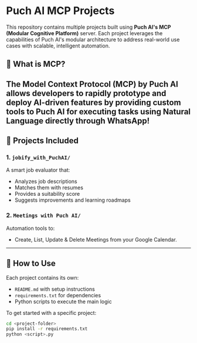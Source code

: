 # Puch AI MCP Projects

This repository contains multiple projects built using **Puch AI's MCP (Modular Cognitive Platform)** server. Each project leverages the capabilities of Puch AI's modular architecture to address real-world use cases with scalable, intelligent automation.

## 🧠 What is MCP?

The **Model Context Protocol (MCP)** by Puch AI allows developers to rapidly prototype and deploy AI-driven features by providing custom tools to Puch AI for executing tasks using Natural Language directly through WhatsApp! 
---

## 📂 Projects Included

### 1. `jobify_with_PuchAI/`
A smart job evaluator that:
- Analyzes job descriptions
- Matches them with resumes
- Provides a suitability score
- Suggests improvements and learning roadmaps

### 2. `Meetings with Puch AI/`
Automation tools to:
- Create, List, Update & Delete Meetings from your Google Calendar.
  
---

## 📌 How to Use

Each project contains its own:
- `README.md` with setup instructions
- `requirements.txt` for dependencies
- Python scripts to execute the main logic

To get started with a specific project:
```bash
cd <project-folder>
pip install -r requirements.txt
python <script>.py
